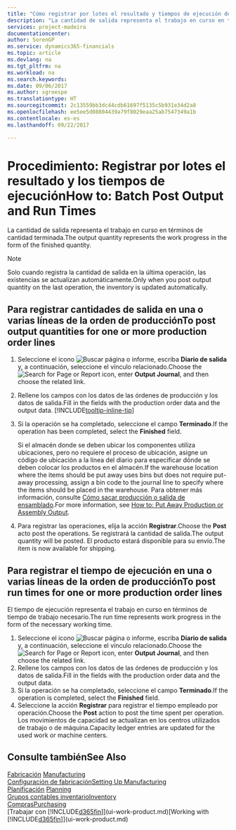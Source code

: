 ```yaml
---
title: "Cómo registrar por lotes el resultado y tiempos de ejecución de producción | Documentos de Microsoft"
description: "La cantidad de salida representa el trabajo en curso en términos de cantidad terminada."
services: project-madeira
documentationcenter: 
author: SorenGP
ms.service: dynamics365-financials
ms.topic: article
ms.devlang: na
ms.tgt_pltfrm: na
ms.workload: na
ms.search.keywords: 
ms.date: 09/06/2017
ms.author: sgroespe
ms.translationtype: HT
ms.sourcegitcommit: 2c13559bb3dc44cdb61697f5135c5b931e34d2a8
ms.openlocfilehash: ee5ee5d08804439a79f8029eaa25ab7547349a1b
ms.contentlocale: es-es
ms.lasthandoff: 09/22/2017

---
```

# <a name="how-to-batch-post-output-and-run-times"></a><span data-ttu-id="61801-103">Procedimiento: Registrar por lotes el resultado y los tiempos de ejecución</span><span class="sxs-lookup"><span data-stu-id="61801-103">How to: Batch Post Output and Run Times</span></span>
<span data-ttu-id="61801-104">La cantidad de salida representa el trabajo en curso en términos de cantidad terminada.</span><span class="sxs-lookup"><span data-stu-id="61801-104">The output quantity represents the work progress in the form of the finished quantity.</span></span>  

> [!NOTE]
> <span data-ttu-id="61801-105">Solo cuando registra la cantidad de salida en la última operación, las existencias se actualizan automáticamente.</span><span class="sxs-lookup"><span data-stu-id="61801-105">Only when you post output quantity on the last operation, the inventory is updated automatically.</span></span>  

## <a name="to-post-output-quantities-for-one-or-more-production-order-lines"></a><span data-ttu-id="61801-106">Para registrar cantidades de salida en una o varias líneas de la orden de producción</span><span class="sxs-lookup"><span data-stu-id="61801-106">To post output quantities for one or more production order lines</span></span>
1. <span data-ttu-id="61801-107">Seleccione el icono ![Buscar página o informe](media/ui-search/search_small.png "icono Buscar página o informe"), escriba **Diario de salida** y, a continuación, seleccione el vínculo relacionado.</span><span class="sxs-lookup"><span data-stu-id="61801-107">Choose the ![Search for Page or Report](media/ui-search/search_small.png "Search for Page or Report icon") icon, enter **Output Journal**, and then choose the related link.</span></span>  
2. <span data-ttu-id="61801-108">Rellene los campos con los datos de las órdenes de producción y los datos de salida.</span><span class="sxs-lookup"><span data-stu-id="61801-108">Fill in the fields with the production order data and the output data.</span></span> [!INCLUDE[tooltip-inline-tip](includes/tooltip-inline-tip_md.md)]
3. <span data-ttu-id="61801-109">Si la operación se ha completado, seleccione el campo **Terminado**.</span><span class="sxs-lookup"><span data-stu-id="61801-109">If the operation has been completed, select the **Finished** field.</span></span>  

    <span data-ttu-id="61801-110">Si el almacén donde se deben ubicar los componentes utiliza ubicaciones, pero no requiere el proceso de ubicación,  asigne un código de ubicación a la línea del diario para especificar dónde se deben colocar los productos en el almacén.</span><span class="sxs-lookup"><span data-stu-id="61801-110">If the warehouse location where the items should be put away uses bins but does not require put-away processing,  assign a bin code to the journal line to specify where the items should be placed in the warehouse.</span></span> <span data-ttu-id="61801-111">Para obtener más información, consulte [Cómo sacar producción o salida de ensamblado](warehouse-how-to-put-away-production-output.md).</span><span class="sxs-lookup"><span data-stu-id="61801-111">For more information, see [How to: Put Away Production or Assembly Output](warehouse-how-to-put-away-production-output.md).</span></span>  

4. <span data-ttu-id="61801-112">Para registrar las operaciones, elija la acción **Registrar**.</span><span class="sxs-lookup"><span data-stu-id="61801-112">Choose the **Post** acto post the operations.</span></span> <span data-ttu-id="61801-113">Se registrará la cantidad de salida.</span><span class="sxs-lookup"><span data-stu-id="61801-113">The output quantity will be posted.</span></span> <span data-ttu-id="61801-114">El producto estará disponible para su envío.</span><span class="sxs-lookup"><span data-stu-id="61801-114">The item is now available for shipping.</span></span>  

## <a name="to-post-run-times-for-one-or-more-production-order-lines"></a><span data-ttu-id="61801-115">Para registrar el tiempo de ejecución en una o varias líneas de la orden de producción</span><span class="sxs-lookup"><span data-stu-id="61801-115">To post run times for one or more production order lines</span></span>
<span data-ttu-id="61801-116">El tiempo de ejecución representa el trabajo en curso en términos de tiempo de trabajo necesario.</span><span class="sxs-lookup"><span data-stu-id="61801-116">The run time represents work progress in the form of the necessary working time.</span></span>    

1.  <span data-ttu-id="61801-117">Seleccione el icono ![Buscar página o informe](media/ui-search/search_small.png "icono Buscar página o informe"), escriba **Diario de salida** y, a continuación, seleccione el vínculo relacionado.</span><span class="sxs-lookup"><span data-stu-id="61801-117">Choose the ![Search for Page or Report](media/ui-search/search_small.png "Search for Page or Report icon") icon, enter **Output Journal**, and then choose the related link.</span></span>  
2. <span data-ttu-id="61801-118">Rellene los campos con los datos de las órdenes de producción y los datos de salida.</span><span class="sxs-lookup"><span data-stu-id="61801-118">Fill in the fields with the production order data and the output data.</span></span>  
3.  <span data-ttu-id="61801-119">Si la operación se ha completado, seleccione el campo **Terminado**.</span><span class="sxs-lookup"><span data-stu-id="61801-119">If the operation is completed, select the **Finished** field.</span></span>  
4. <span data-ttu-id="61801-120">Seleccione la acción **Registrar** para registrar el tiempo empleado por operación.</span><span class="sxs-lookup"><span data-stu-id="61801-120">Choose the **Post** action to post the time spent per operation.</span></span> <span data-ttu-id="61801-121">Los movimientos de capacidad se actualizan en los centros utilizados de trabajo o de máquina.</span><span class="sxs-lookup"><span data-stu-id="61801-121">Capacity ledger entries are updated for the used work or machine centers.</span></span>

## <a name="see-also"></a><span data-ttu-id="61801-122">Consulte también</span><span class="sxs-lookup"><span data-stu-id="61801-122">See Also</span></span>  
<span data-ttu-id="61801-123">[Fabricación](production-manage-manufacturing.md)  </span><span class="sxs-lookup"><span data-stu-id="61801-123">[Manufacturing](production-manage-manufacturing.md)  </span></span>  
[<span data-ttu-id="61801-124">Configuración de fabricación</span><span class="sxs-lookup"><span data-stu-id="61801-124">Setting Up Manufacturing</span></span>](production-configure-production-processes.md)  
<span data-ttu-id="61801-125">[Planificación](production-planning.md)    </span><span class="sxs-lookup"><span data-stu-id="61801-125">[Planning](production-planning.md)    </span></span>  
[<span data-ttu-id="61801-126">Grupos contables inventario</span><span class="sxs-lookup"><span data-stu-id="61801-126">Inventory</span></span>](inventory-manage-inventory.md)  
[<span data-ttu-id="61801-127">Compras</span><span class="sxs-lookup"><span data-stu-id="61801-127">Purchasing</span></span>](purchasing-manage-purchasing.md)  
<span data-ttu-id="61801-128">[Trabajar con [!INCLUDE[d365fin](includes/d365fin_md.md)]](ui-work-product.md)</span><span class="sxs-lookup"><span data-stu-id="61801-128">[Working with [!INCLUDE[d365fin](includes/d365fin_md.md)]](ui-work-product.md)</span></span>

